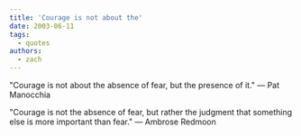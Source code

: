 ```yaml
---
title: 'Courage is not about the'
date: 2003-06-11
tags:
  - quotes
authors:
  - zach
---
```


"Courage is not about the absence of fear, but the presence of it."
— Pat Manocchia

"Courage is not the absence of fear, but rather the judgment that something else is more important than fear."
— Ambrose Redmoon
